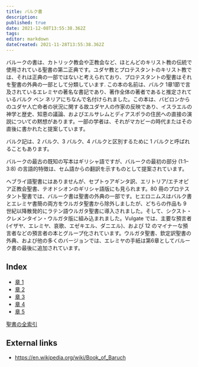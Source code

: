 ```yaml
---
title: バルク書
description: 
published: true
date: 2021-12-08T13:55:38.362Z
tags: 
editor: markdown
dateCreated: 2021-11-28T13:55:38.362Z
---
```


バルークの書は、カトリック教会や正教会など、ほとんどのキリスト教の伝統で使用されている聖書の第二正典です。ユダヤ教とプロテスタントのキリスト教では、それは正典の一部ではないと考えられており、プロテスタントの聖書はそれを聖書の外典の一部として分類しています. この本の名前は、バルク 1章1節で言及されているエレミヤの著名な書記であり、著作全体の著者であると推定されているバルク ベン ネリアにちなんで名付けられました。この本は、バビロンからのユダヤ人亡命者の状況に関する故ユダヤ人の作家の反映であり、イスラエルの神学と歴史、知恵の議論、およびエルサレムとディアスポラの住民への直接の演説についての黙想があります。一部の学者は、それがマカビーの時代またはその直後に書かれたと提案しています。

バルク記は、2 バルク、3 バルク、4 バルクと区別するために 1 バルクと呼ばれることもあります。

バルークの最古の既知の写本はギリシャ語ですが、バルークの最初の部分 (1:1–3:8) の言語的特徴は、セム語からの翻訳を示すものとして提案されています。

ヘブライ語聖書にはありませんが、セプトゥアギンタ訳、エリトリア/エチオピア正教会聖書、テオドシオンのギリシャ語版にも見られます。80 冊のプロテスタント聖書では、バルーク書は聖書の外典の一部です。ヒエロニムスはバルク書とエレミヤ書簡の両方をウルガタ聖書から除外しましたが、どちらの作品も 9 世紀以降散発的にラテン語ウルガタ聖書に導入されました。そして、シクスト・クレメンタイン・ウルガタ版に組み込まれました。Vulgate では、主要な預言者 (イザヤ、エレミヤ、哀歌、エゼキエル、ダニエル)、および 12 のマイナーな預言者などの預言者の本とグループ化されています。ウルガタ聖書、欽定訳聖書の外典、および他の多くのバージョンでは、エレミヤの手紙は第6章としてバルーク書の最後に追加されています。

## Index

- [章 1](/ja/Bible/Baruch/1)
- [章 2](/ja/Bible/Baruch/2)
- [章 3](/ja/Bible/Baruch/3)
- [章 4](/ja/Bible/Baruch/4)
- [章 5](/ja/Bible/Baruch/5)



[聖書の全索引](/ja/index/bible)


## External links

- https://en.wikipedia.org/wiki/Book_of_Baruch